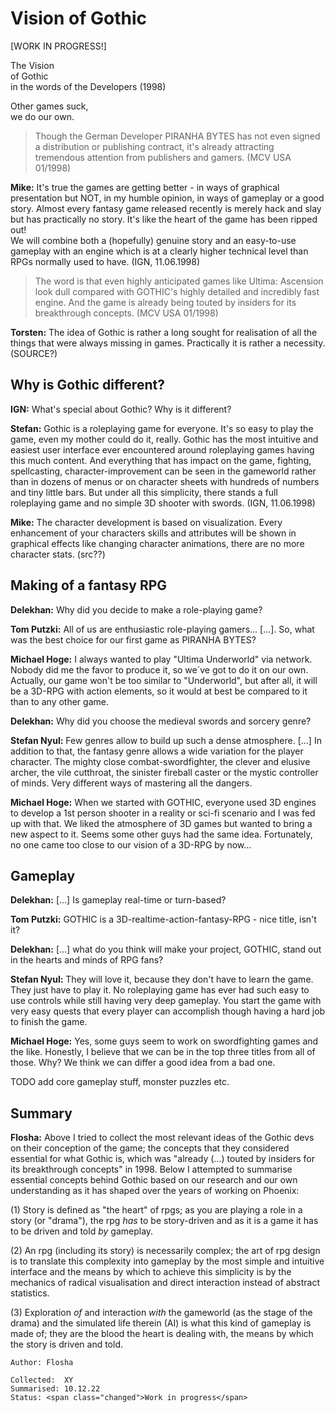 # Vision of Gothic

<span class="changed">[WORK IN PROGRESS!]</span>

<p class="blood-bg">
    <span class="gianttext">
        The Vision<br> 
        of Gothic<br>
    </span>
    in the words of the Developers (1998)
</p>

<p class="suptext">
  Other games suck,<br> 
  we do our own.
</p>

> Though the German Developer PIRANHA BYTES has not even signed a distribution or publishing contract, it's already attracting tremendous attention from publishers and gamers. (MCV USA 01/1998)

**Mike:** It's true the games are getting better - in ways of graphical presentation but NOT, in my humble opinion, in ways of gameplay or a good story. Almost every fantasy game released recently is merely hack and slay but has practically no story. It's like the heart of the game has been ripped out!  
We will combine both a (hopefully) <span class="demonic">genuine story</span> and an <span class="demonic">easy-to-use</span> gameplay with an engine which is at a clearly higher technical level than RPGs normally used to have. (IGN, 11.06.1998)

> The word is that even highly anticipated games like Ultima: Ascension look dull compared with GOTHIC's highly detailed and incredibly fast engine. And the game is already being touted by insiders for its breakthrough concepts. (MCV USA 01/1998)

**Torsten:** The idea of Gothic is rather a long sought for realisation of all the things that were always missing in games. Practically it is rather a necessity. (SOURCE?)

<!--**Torsten:** Die Idee zu Gothic ist eher eine langersehnte Umsetzung all der Dinge die immer in Spielen gefehlt haben. Praktisch also eher eine Notwenigkeit.-->


## Why is Gothic different?

**IGN:** What's special about Gothic? Why is it different?

**Stefan:** Gothic is a roleplaying game for everyone. It's so <span class="demonic">easy</span> to play the game, even my mother could do it, really. Gothic has the most intuitive and <span class="demonic">easiest</span> user interface ever encountered around roleplaying games having this much content. And everything that has impact on the game, fighting, spellcasting, character-improvement can be <span class="demonic">seen</span> in the gameworld rather than in dozens of menus or on character sheets with hundreds of numbers and tiny little bars. But under all this <span class="demonic">simplicity</span>, there stands a full roleplaying game and no simple 3D shooter with swords. (IGN, 11.06.1998)

**Mike:** The character development is based on <span class="demonic">visualization</span>. Every enhancement of your characters skills and attributes will be shown in graphical effects like changing character animations, there are no more character stats. (src??)


## Making of a fantasy RPG

**Delekhan:** Why did you decide to make a role-playing game?

**Tom Putzki:** All of us are enthusiastic role-playing gamers... [...]. So, what was the best choice for our first game as PIRANHA BYTES?

**Michael Hoge:** I always wanted to play "Ultima Underworld" via network. Nobody did me the favor to produce it, so we´ve got to do it on our own. Actually, our game won't be too similar to "Underworld", but after all, it will be a 3D-RPG with action elements, so it would at best be compared to it than to any other game.

**Delekhan:** Why did you choose the medieval swords and sorcery genre?

**Stefan Nyul:** Few genres allow to build up such a <span class="demonic">dense atmosphere</span>. [...] In addition to that, the fantasy genre allows a wide variation for the player character. The mighty close combat-swordfighter, the clever and elusive archer, the vile cutthroat, the sinister fireball caster or the mystic controller of minds. Very different ways of mastering all the dangers.

**Michael Hoge:** When we started with GOTHIC, everyone used 3D engines to develop a 1st person shooter in a reality or sci-fi scenario and I was fed up with that. We liked the atmosphere of 3D games but wanted to bring a new aspect to it. Seems some other guys had the same idea. Fortunately, no one came too close to our vision of a 3D-RPG by now...


## Gameplay

**Delekhan:** [...] Is gameplay real-time or turn-based?

**Tom Putzki:** GOTHIC is a 3D-realtime-action-fantasy-RPG - nice title, isn't it?

**Delekhan:** [...] what do you think will make your project, GOTHIC, stand out in the hearts and minds of RPG fans?

**Stefan Nyul:** They will love it, because they don't have to learn the game. They just have to play it. No roleplaying game has ever had such <span class="demonic">easy to use</span> controls while still having very deep gameplay. You start the game with very easy quests that every player can accomplish though having a hard job to finish the game. 

**Michael Hoge:** Yes, some guys seem to work on swordfighting games and the like. Honestly, I believe that we can be in the top three titles from all of those. Why? We think we can differ a good idea from a bad one.


TODO add core gameplay stuff, monster puzzles etc.




## Summary

**Flosha:** Above I tried to collect the most relevant ideas of the Gothic devs on their conception of the game; the concepts that they considered essential for what Gothic is, which was "already (...) touted by insiders for its breakthrough concepts" in 1998. Below I attempted to summarise essential concepts behind Gothic based on our research and our own understanding as it has shaped over the years of working on Phoenix:  

(1) Story is defined as "the heart" of rpgs; as you are playing a role in a story (or "drama"), the rpg <em>has</em> to be story-driven and as it is a game it has to be driven and told <em>by</em> gameplay.  

(2) An rpg (including its story) is necessarily complex; the art of rpg design is to translate this complexity into gameplay by the most simple and intuitive interface and the means by which to achieve this simplicity is by the mechanics of radical visualisation and direct interaction instead of abstract statistics.  

(3) Exploration <em>of</em> and interaction <em>with</em> the gameworld (as the stage of the drama) and the simulated life therein (AI) is what this kind of gameplay is made of; they are the blood the heart is dealing with, the means by which the story is driven and told.  


```
Author: Flosha

Collected:  XY
Summarised: 10.12.22
Status: <span class="changed">Work in progress</span>
```
